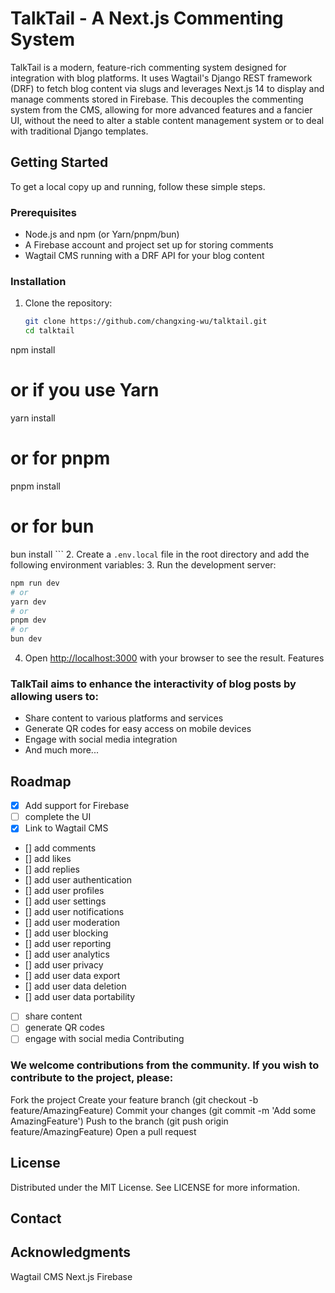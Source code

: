 # TalkTail - A Next.js Commenting System

TalkTail is a modern, feature-rich commenting system designed for integration with blog platforms. It uses Wagtail's Django REST framework (DRF) to fetch blog content via slugs and leverages Next.js 14 to display and manage comments stored in Firebase. This decouples the commenting system from the CMS, allowing for more advanced features and a fancier UI, without the need to alter a stable content management system or to deal with traditional Django templates.

## Getting Started

To get a local copy up and running, follow these simple steps.

### Prerequisites

- Node.js and npm (or Yarn/pnpm/bun)
- A Firebase account and project set up for storing comments
- Wagtail CMS running with a DRF API for your blog content

### Installation

1. Clone the repository:
   ```bash
   git clone https://github.com/changxing-wu/talktail.git
   cd talktail
npm install
# or if you use Yarn
yarn install
# or for pnpm
pnpm install
# or for bun
bun install
    ```
2. Create a `.env.local` file in the root directory and add the following environment variables:
3. Run the development server:
   ```bash
   npm run dev
   # or
   yarn dev
   # or
   pnpm dev
   # or
   bun dev
   ```
4. Open [http://localhost:3000](http://localhost:3000) with your browser to see the result.
   Features

### TalkTail aims to enhance the interactivity of blog posts by allowing users to:

- Share content to various platforms and services
- Generate QR codes for easy access on mobile devices
- Engage with social media integration
- And much more...

## Roadmap
- [x] Add support for Firebase
- [ ] complete the UI
- [x] Link to Wagtail CMS
- [] add comments
- [] add likes
- [] add replies
- [] add user authentication
- [] add user profiles
- [] add user settings
- [] add user notifications
- [] add user moderation
- [] add user blocking
- [] add user reporting
- [] add user analytics
- [] add user privacy
- [] add user data export
- [] add user data deletion
- [] add user data portability
- [ ] share content
- [ ] generate QR codes
- [ ] engage with social media
  Contributing

### We welcome contributions from the community. If you wish to contribute to the project, please:

Fork the project
Create your feature branch (git checkout -b feature/AmazingFeature)
Commit your changes (git commit -m 'Add some AmazingFeature')
Push to the branch (git push origin feature/AmazingFeature)
Open a pull request
## License

Distributed under the MIT License. See LICENSE for more information.

## Contact

## Acknowledgments

Wagtail CMS
Next.js
Firebase